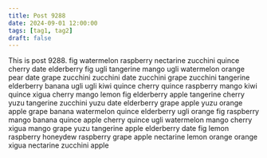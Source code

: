 ```yaml
---
title: Post 9288
date: 2024-09-01 12:00:00
tags: [tag1, tag2]
draft: false
---
```

This is post 9288.
fig
watermelon
raspberry
nectarine
zucchini
quince
cherry
date
elderberry
fig
ugli
tangerine
mango
ugli
watermelon
orange
pear
date
grape
zucchini
zucchini
date
zucchini
grape
zucchini
tangerine
elderberry
banana
ugli
ugli
kiwi
quince
cherry
quince
raspberry
mango
kiwi
quince
xigua
cherry
mango
lemon
fig
elderberry
apple
tangerine
cherry
yuzu
tangerine
zucchini
yuzu
date
elderberry
grape
apple
yuzu
orange
apple
grape
banana
watermelon
quince
elderberry
ugli
orange
fig
raspberry
mango
banana
quince
apple
cherry
quince
ugli
watermelon
mango
cherry
xigua
mango
grape
yuzu
tangerine
apple
elderberry
date
fig
lemon
raspberry
honeydew
raspberry
grape
apple
nectarine
lemon
orange
orange
xigua
nectarine
zucchini
apple

